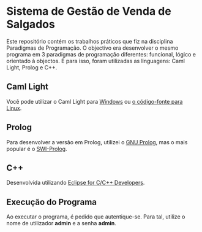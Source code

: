 # Sistema de Gestão de Venda de Salgados
Este repositório contém os trabalhos práticos que fiz na disciplina Paradigmas de Programação. O objectivo era desenvolver o mesmo programa em 3 paradigmas de programação diferentes: funcional, lógico e orientado à objectos. E para isso, foram utilizadas as linguagens: Caml Light, Prolog e C++.

## Caml Light
Você pode utilizar o Caml Light para [Windows](https://caml.inria.fr/pub/distrib/caml-light-0.74//cl74win.exe) ou [ o código-fonte para Linux](https://caml.inria.fr/pub/distrib/caml-light-0.75//cl75unix.tar.gz).

## Prolog
Para desenvolver a versão em Prolog, utilizei o [GNU Prolog](http://www.gprolog.org/gprolog-1.4.4.tar.gz), mas o mais popular é o [SWI-Prolog](http://www.swi-prolog.org/download/stable).

## C++
Desenvolvida utilizando [Eclipse for C/C++ Developers](http://www.eclipse.org/downloads/packages/eclipse-ide-cc-developers/neon3).


## Execução do Programa
Ao executar o programa, é pedido que autentique-se. Para tal, utilize o nome de utilizador **admin** e a senha **admin**.
